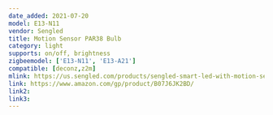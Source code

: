 ```yaml
---
date_added: 2021-07-20
model: E13-N11
vendor: Sengled
title: Motion Sensor PAR38 Bulb
category: light
supports: on/off, brightness
zigbeemodel: ['E13-N11', 'E13-A21']
compatible: [deconz,z2m]
mlink: https://us.sengled.com/products/sengled-smart-led-with-motion-sensor-par38-bulb
link: https://www.amazon.com/gp/product/B07J6JK2BD/
link2: 
link3: 
---
```

